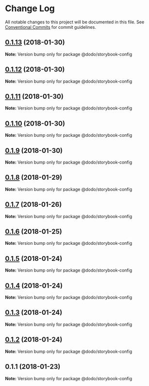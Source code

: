 # Change Log

All notable changes to this project will be documented in this file.
See [Conventional Commits](https://conventionalcommits.org) for commit guidelines.

<a name="0.1.13"></a>
## [0.1.13](https://bitbucket.isobaraustralia.com/scm/~adrian.bonnici/dodo-packages-monorepo/compare/@dodo/storybook-config@0.1.12...@dodo/storybook-config@0.1.13) (2018-01-30)




**Note:** Version bump only for package @dodo/storybook-config

<a name="0.1.12"></a>
## [0.1.12](https://bitbucket.isobaraustralia.com/scm/~adrian.bonnici/dodo-packages-monorepo/compare/@dodo/storybook-config@0.1.11...@dodo/storybook-config@0.1.12) (2018-01-30)




**Note:** Version bump only for package @dodo/storybook-config

<a name="0.1.11"></a>
## [0.1.11](https://bitbucket.isobaraustralia.com/scm/~adrian.bonnici/dodo-packages-monorepo/compare/@dodo/storybook-config@0.1.10...@dodo/storybook-config@0.1.11) (2018-01-30)




**Note:** Version bump only for package @dodo/storybook-config

<a name="0.1.10"></a>
## [0.1.10](https://bitbucket.isobaraustralia.com/scm/~adrian.bonnici/dodo-packages-monorepo/compare/@dodo/storybook-config@0.1.9...@dodo/storybook-config@0.1.10) (2018-01-30)




**Note:** Version bump only for package @dodo/storybook-config

<a name="0.1.9"></a>
## [0.1.9](https://bitbucket.isobaraustralia.com/scm/~adrian.bonnici/dodo-packages-monorepo/compare/@dodo/storybook-config@0.1.8...@dodo/storybook-config@0.1.9) (2018-01-30)




**Note:** Version bump only for package @dodo/storybook-config

<a name="0.1.8"></a>
## [0.1.8](https://bitbucket.isobaraustralia.com/scm/~adrian.bonnici/dodo-packages-monorepo/compare/@dodo/storybook-config@0.1.7...@dodo/storybook-config@0.1.8) (2018-01-29)




**Note:** Version bump only for package @dodo/storybook-config

<a name="0.1.7"></a>
## [0.1.7](https://bitbucket.isobaraustralia.com/scm/~adrian.bonnici/dodo-packages-monorepo/compare/@dodo/storybook-config@0.1.6...@dodo/storybook-config@0.1.7) (2018-01-26)




**Note:** Version bump only for package @dodo/storybook-config

<a name="0.1.6"></a>
## [0.1.6](/compare/@dodo/storybook-config@0.1.5...@dodo/storybook-config@0.1.6) (2018-01-25)




**Note:** Version bump only for package @dodo/storybook-config

<a name="0.1.5"></a>
## [0.1.5](/compare/@dodo/storybook-config@0.1.4...@dodo/storybook-config@0.1.5) (2018-01-24)




**Note:** Version bump only for package @dodo/storybook-config

<a name="0.1.4"></a>
## [0.1.4](/compare/@dodo/storybook-config@0.1.3...@dodo/storybook-config@0.1.4) (2018-01-24)




**Note:** Version bump only for package @dodo/storybook-config

<a name="0.1.3"></a>
## [0.1.3](/compare/@dodo/storybook-config@0.1.2...@dodo/storybook-config@0.1.3) (2018-01-24)




**Note:** Version bump only for package @dodo/storybook-config

<a name="0.1.2"></a>
## [0.1.2](/compare/@dodo/storybook-config@0.1.1...@dodo/storybook-config@0.1.2) (2018-01-24)




**Note:** Version bump only for package @dodo/storybook-config

<a name="0.1.1"></a>
## 0.1.1 (2018-01-23)




**Note:** Version bump only for package @dodo/storybook-config
